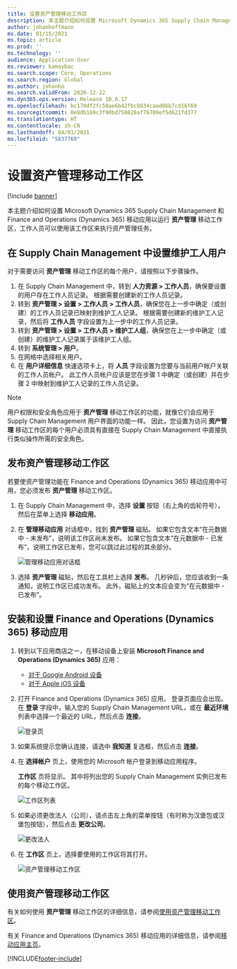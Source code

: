 ```yaml
---
title: 设置资产管理移动工作区
description: 本主题介绍如何设置 Microsoft Dynamics 365 Supply Chain Management 和 Finance and Operations (Dynamics 365) 移动应用以运行资产管理移动工作区，工作人员可以使用该工作区来执行资产管理任务。
author: johanhoffmann
ms.date: 01/15/2021
ms.topic: article
ms.prod: ''
ms.technology: ''
audience: Application User
ms.reviewer: kamaybac
ms.search.scope: Core, Operations
ms.search.region: Global
ms.author: johanho
ms.search.validFrom: 2020-12-22
ms.dyn365.ops.version: Release 10.0.17
ms.openlocfilehash: bc170df2fc58ae6b42fbc8834caad0bb7cd16f69
ms.sourcegitcommit: 0e8db169c3f90bd750826af76709ef5d621fd377
ms.translationtype: HT
ms.contentlocale: zh-CN
ms.lasthandoff: 04/01/2021
ms.locfileid: "5837769"
---
```

# <a name="set-up-the-asset-management-mobile-workspace"></a>设置资产管理移动工作区

[!include [banner](../includes/banner.md)]

本主题介绍如何设置 Microsoft Dynamics 365 Supply Chain Management 和 Finance and Operations (Dynamics 365) 移动应用以运行 **资产管理** 移动工作区，工作人员可以使用该工作区来执行资产管理任务。

## <a name="set-up-maintenance-worker-users-in-supply-chain-management"></a>在 Supply Chain Management 中设置维护工人用户

对于需要访问 **资产管理** 移动工作区的每个用户，请按照以下步骤操作。

1. 在 Supply Chain Management 中，转到 **人力资源 \> 工作人员**，确保要设置的用户存在工作人员记录。 根据需要创建新的工作人员记录。
1. 转到 **资产管理 \> 设置 \> 工作人员 \> 工作人员**，确保您在上一步中确定（或创建）的工作人员记录已映射到维护工人记录。 根据需要创建新的维护工人记录，然后将 **工作人员** 字段设置为上一步中的工作人员记录。
1. 转到 **资产管理 \> 设置 \> 工作人员 \> 维护工人组**，确保您在上一步中确定（或创建）的维护工人记录属于该维护工人组。
1. 转到 **系统管理 \> 用户**。
1. 在网格中选择相关用户。
1. 在 **用户详细信息** 快速选项卡上，将 **人员** 字段设置为您要与当前用户帐户关联的工作人员帐户。 此工作人员帐户应该是您在步骤 1 中确定（或创建）并在步骤 2 中映射到维护工人记录的工作人员记录。

> [!NOTE]
> 用户权限和安全角色应用于 **资产管理** 移动工作区的功能，就像它们会应用于 Supply Chain Management 用户界面的功能一样。 因此，您设置为访问 **资产管理** 移动工作区的每个用户必须具有直接在 Supply Chain Management 中直接执行类似操作所需的安全角色。

## <a name="publish-the-asset-management-mobile-workspace"></a>发布资产管理移动工作区

若要使资产管理功能在 Finance and Operations (Dynamics 365) 移动应用中可用，您必须发布 **资产管理** 移动工作区。

1. 在 Supply Chain Management 中，选择 **设置** 按钮（右上角的齿轮符号），然后在菜单上选择 **移动应用**。
1. 在 **管理移动应用** 对话框中，找到 **资产管理** 磁贴。 如果它包含文本“在元数据中 - 未发布”，说明该工作区尚未发布。 如果它包含文本“在元数据中 - 已发布”，说明工作区已发布，您可以跳过此过程的其余部分。

    ![管理移动应用对话框](media/mobile-workspaces.png "管理移动应用对话框")

1. 选择 **资产管理** 磁贴，然后在工具栏上选择 **发布**。 几秒钟后，您应该收到一条通知，说明工作区已成功发布。 此外，磁贴上的文本应会变为“在元数据中 - 已发布”。

## <a name="install-and-set-up-the-finance-and-operations-dynamics-365-mobile-app"></a>安装和设置 Finance and Operations (Dynamics 365) 移动应用

1. 转到以下应用商店之一，在移动设备上安装 **Microsoft Finance and Operations (Dynamics 365)** 应用：

    - [对于 Google Android 设备](https://go.microsoft.com/fwlink/?linkid=850662)
    - [对于 Apple iOS 设备](https://go.microsoft.com/fwlink/?linkid=850663)

1. 打开 Finance and Operations (Dynamics 365) 应用。 登录页面应会出现。 在 **登录** 字段中，输入您的 Supply Chain Management URL，或在 **最近环境** 列表中选择一个最近的 URL，然后点击 **连接**。

    ![登录页](media/mobile-app-sign-in.png "登录页")

1. 如果系统提示您确认连接，请选中 **我知道** 复选框，然后点击 **连接**。
1. 在 **选择帐户** 页上，使用您的 Microsoft 帐户登录到移动应用程序。

    **工作区** 页将显示。 其中将列出您的 Supply Chain Management 实例已发布的每个移动工作区。

    ![工作区列表](media/mobile-app-workspaces.png "工作区列表")

1. 如果必须更改法人（公司），请点击左上角的菜单按钮（有时称为汉堡包或汉堡包按钮），然后点击 **更改公司**。

    ![更改法人](media/mobile-app-change-comp.png "更改法人")

1. 在 **工作区** 页上，选择要使用的工作区将其打开。

    ![资产管理移动工作区](media/mobile-app-asset-workspace.png "资产管理移动工作区")

## <a name="work-with-the-asset-management-mobile-workspace"></a>使用资产管理移动工作区

有关如何使用 **资产管理** 移动工作区的详细信息，请参阅[使用资产管理移动工作区](asset-management-mobile-workspace.md)。

有关 Finance and Operations (Dynamics 365) 移动应用的详细信息，请参阅[移动应用主页](../../fin-ops-core/dev-itpro/mobile-apps/Mobile-app-home-page.md)。


[!INCLUDE[footer-include](../../includes/footer-banner.md)]